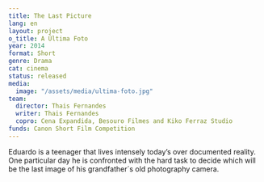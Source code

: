 ```yaml
---
title: The Last Picture
lang: en
layout: project
o_title: A Última Foto
year: 2014
format: Short
genre: Drama
cat: cinema
status: released
media:
  image: "/assets/media/ultima-foto.jpg"
team:
  director: Thais Fernandes
  writer: Thais Fernandes
  copro: Cena Expandida, Besouro Filmes and Kiko Ferraz Studio
funds: Canon Short Film Competition
---
```


Eduardo is a teenager that lives intensely today’s over documented reality. One particular day he is confronted with the hard task to decide which will be the last image of his grandfather´s old photography camera.
